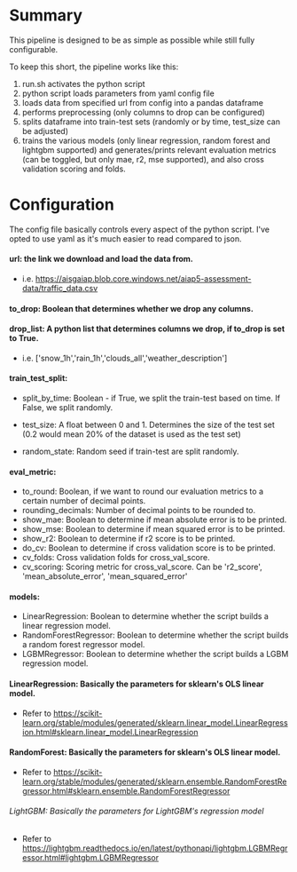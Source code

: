 # Summary

This pipeline is designed to be as simple as possible while still fully configurable.

To keep this short, the pipeline works like this:
1. run.sh activates the python script
2. python script loads parameters from yaml config file
3. loads data from specified url from config into a pandas dataframe
4. performs preprocessing (only columns to drop can be configured)
5. splits dataframe into train-test sets (randomly or by time, test_size can be adjusted)
6. trains the various models (only linear regression, random forest and lightgbm supported) and generates/prints relevant evaluation metrics (can be toggled, but only mae, r2, mse supported), and also cross validation scoring and folds.

# Configuration

The config file basically controls every aspect of the python script. I've opted to use yaml as it's much easier to read compared to json.

#### url: the link we download and load the data from.
- i.e. https://aisgaiap.blob.core.windows.net/aiap5-assessment-data/traffic_data.csv

#### to_drop: Boolean that determines whether we drop any columns.

#### drop_list: A python list that determines columns we drop, if to_drop is set to True. 
- i.e. ['snow_1h','rain_1h','clouds_all','weather_description']

#### train_test_split:

- split_by_time: Boolean - if True, we split the train-test based on time. If False, we split randomly.
  
- test_size: A float between 0 and 1. Determines the size of the test set (0.2 would mean 20% of the dataset is used as the test set)
  
- random_state: Random seed if train-test are split randomly.

#### eval_metric:
-  to_round: Boolean, if we want to round our evaluation metrics to a certain number of decimal points.
-  rounding_decimals: Number of decimal points to be rounded to.
-  show_mae: Boolean to determine if mean absolute error is to be printed.
-  show_mse: Boolean to determine if mean squared error is to be printed.
-  show_r2: Boolean to determine if r2 score is to be printed.
-  do_cv: Boolean to determine if cross validation score is to be printed.
-  cv_folds: Cross validation folds for cross_val_score.
-  cv_scoring: Scoring metric for cross_val_score. Can be 'r2_score', 'mean_absolute_error', 'mean_squared_error'

#### models:
-  LinearRegression: Boolean to determine whether the script builds a linear regression model.
-  RandomForestRegressor: Boolean to determine whether the script builds a random forest regressor model.
-  LGBMRegressor: Boolean to determine whether the script builds a LGBM regression model.

#### LinearRegression: Basically the parameters for sklearn's OLS linear model.
- Refer to https://scikit-learn.org/stable/modules/generated/sklearn.linear_model.LinearRegression.html#sklearn.linear_model.LinearRegression

#### RandomForest: Basically the parameters for sklearn's OLS linear model.
- Refer to https://scikit-learn.org/stable/modules/generated/sklearn.ensemble.RandomForestRegressor.html#sklearn.ensemble.RandomForestRegressor

###### LightGBM: Basically the parameters for LightGBM's regression model
- Refer to https://lightgbm.readthedocs.io/en/latest/pythonapi/lightgbm.LGBMRegressor.html#lightgbm.LGBMRegressor
